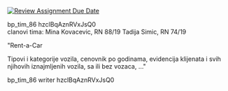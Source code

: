 [![Review Assignment Due Date](https://classroom.github.com/assets/deadline-readme-button-8d59dc4de5201274e310e4c54b9627a8934c3b88527886e3b421487c677d23eb.svg)](https://classroom.github.com/a/6hx3LrEQ)


bp_tim_86	hzclBqAznRVxJsQ0
<br/>
clanovi tima:
Mina Kovacevic, RN 88/19
Tadija Simic, RN 74/19

"Rent-a-Car

Tipovi i kategorije vozila, cenovnik po godinama, evidencija klijenata i svih njihovih iznajmljenih vozila, sa ili bez vozaca, ..."


bp_tim_86	writer	hzclBqAznRVxJsQ0
